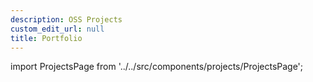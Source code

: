 ```yaml
---
description: OSS Projects
custom_edit_url: null
title: Portfolio
---
```

import ProjectsPage from '../../src/components/projects/ProjectsPage';

<ProjectsPage />